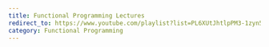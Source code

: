 ```yaml
---
title: Functional Programming Lectures
redirect_to: https://www.youtube.com/playlist?list=PL6XUtJhtlpPM3-1zyn5Ks6n7UB6gs38RS
category: Functional Programming
---
```

